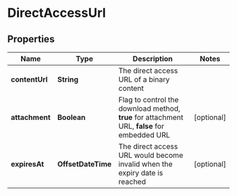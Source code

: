 

# DirectAccessUrl

## Properties

Name | Type | Description | Notes
------------ | ------------- | ------------- | -------------
**contentUrl** | **String** | The direct access URL of a binary content | 
**attachment** | **Boolean** | Flag to control the download method, **true** for attachment URL, **false** for embedded URL |  [optional]
**expiresAt** | **OffsetDateTime** | The direct access URL would become invalid when the expiry date is reached |  [optional]



